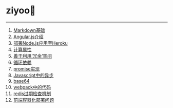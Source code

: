 # ziyoo🐶

-------

1. [Markdown基础][1]
2. [Angular.js介绍][2]
3. [部署Node.js应用至Heroku][3]
4. [计算属性][4]
5. [善于利用‘冗余’空间][5]
6. [循环依赖][6]
7. [promise实现][7]
8. [Javascript中的异步][8]
9. [base64][9]
10. [webpack中的代码][10]
11. [redis过期检查机制][11]
12. [前端容器化部署问题][12]



[1]:/articles/MarkDown语法.md
[2]:/articles/WhyAngular.md
[3]:/articles/Deploy-heroku.md
[4]:/articles/computedProperties.md
[5]:/articles/spacevspeed.md
[6]:/articles/requireInLoop.md
[7]:/articles/promise.js
[8]:/articles/async.md
[9]:/articles/base64.md
[10]:/articles/codeInWebpack.md
[11]:/articles/redisExpire.md
[12]:/articles/frontendDeploy.md
